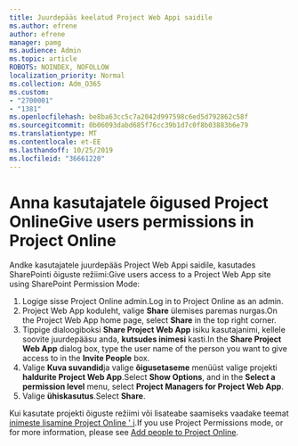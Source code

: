 ```yaml
---
title: Juurdepääs keelatud Project Web Appi saidile
ms.author: efrene
author: efrene
manager: pamg
ms.audience: Admin
ms.topic: article
ROBOTS: NOINDEX, NOFOLLOW
localization_priority: Normal
ms.collection: Adm_O365
ms.custom:
- "2700001"
- "1381"
ms.openlocfilehash: be8ba63cc5c7a2042d997598c6ed5d792862c58f
ms.sourcegitcommit: 0b06093dabd685f76cc39b1d7c0f8b03883b6e79
ms.translationtype: MT
ms.contentlocale: et-EE
ms.lasthandoff: 10/25/2019
ms.locfileid: "36661220"
---
```

# <a name="give-users-permissions-in-project-online"></a><span data-ttu-id="4a61a-102">Anna kasutajatele õigused Project Online</span><span class="sxs-lookup"><span data-stu-id="4a61a-102">Give users permissions in Project Online</span></span>

<span data-ttu-id="4a61a-103">Andke kasutajatele juurdepääs Project Web Appi saidile, kasutades SharePointi õiguste režiimi:</span><span class="sxs-lookup"><span data-stu-id="4a61a-103">Give users access to a Project Web App site using SharePoint Permission Mode:</span></span>

1. <span data-ttu-id="4a61a-104">Logige sisse Project Online admin.</span><span class="sxs-lookup"><span data-stu-id="4a61a-104">Log in to Project Online as an admin.</span></span>
2. <span data-ttu-id="4a61a-105">Project Web App koduleht, valige **Share** ülemises paremas nurgas.</span><span class="sxs-lookup"><span data-stu-id="4a61a-105">On the Project Web App home page, select **Share** in the top right corner.</span></span>
3. <span data-ttu-id="4a61a-106">Tippige dialoogiboksi **Share Project Web App** isiku kasutajanimi, kellele soovite juurdepääsu anda, **kutsudes inimesi** kasti.</span><span class="sxs-lookup"><span data-stu-id="4a61a-106">In the **Share Project Web App** dialog box, type the user name of the person you want to give access to in the **Invite People** box.</span></span>
4. <span data-ttu-id="4a61a-107">Valige **Kuva suvandid**ja valige **õigusetaseme** menüüst valige projekti **haldurite Project Web App**.</span><span class="sxs-lookup"><span data-stu-id="4a61a-107">Select **Show Options**, and in the **Select a permission level** menu, select **Project Managers for Project Web App**.</span></span>
5. <span data-ttu-id="4a61a-108">Valige **ühiskasutus**.</span><span class="sxs-lookup"><span data-stu-id="4a61a-108">Select **Share**.</span></span>

<span data-ttu-id="4a61a-109">Kui kasutate projekti õiguste režiimi või lisateabe saamiseks vaadake teemat [inimeste lisamine Project Online ' i](https://docs.microsoft.com/projectonline/step-2-add-people-to-project-online).</span><span class="sxs-lookup"><span data-stu-id="4a61a-109">If you use Project Permissions mode, or for more information, please see [Add people to Project Online](https://docs.microsoft.com/projectonline/step-2-add-people-to-project-online).</span></span>
